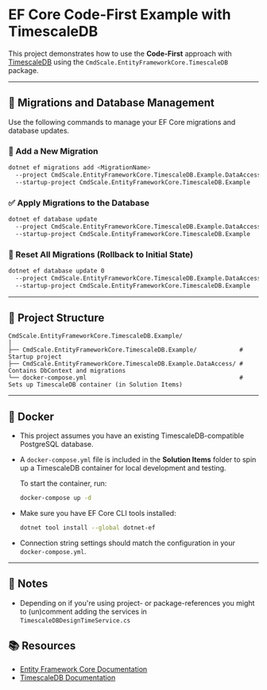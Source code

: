 ﻿# EF Core Code-First Example with TimescaleDB

This project demonstrates how to use the **Code-First** approach with [TimescaleDB](https://www.timescale.com/) using the `CmdScale.EntityFrameworkCore.TimescaleDB` package.

---

## 🚀 Migrations and Database Management

Use the following commands to manage your EF Core migrations and database updates.

### 📌 Add a New Migration

```bash
dotnet ef migrations add <MigrationName>
  --project CmdScale.EntityFrameworkCore.TimescaleDB.Example.DataAccess
  --startup-project CmdScale.EntityFrameworkCore.TimescaleDB.Example
```

### ✅ Apply Migrations to the Database

```bash
dotnet ef database update
  --project CmdScale.EntityFrameworkCore.TimescaleDB.Example.DataAccess
  --startup-project CmdScale.EntityFrameworkCore.TimescaleDB.Example
```

### 🧹 Reset All Migrations (Rollback to Initial State)

```bash
dotnet ef database update 0
  --project CmdScale.EntityFrameworkCore.TimescaleDB.Example.DataAccess
  --startup-project CmdScale.EntityFrameworkCore.TimescaleDB.Example
```

---

## 📁 Project Structure

```text
CmdScale.EntityFrameworkCore.TimescaleDB.Example/
│
├── CmdScale.EntityFrameworkCore.TimescaleDB.Example/            # Startup project
├── CmdScale.EntityFrameworkCore.TimescaleDB.Example.DataAccess/ # Contains DbContext and migrations
└── docker-compose.yml                                           # Sets up TimescaleDB container (in Solution Items)
```

---

## 🐳 Docker
- This project assumes you have an existing TimescaleDB-compatible PostgreSQL database.
- A `docker-compose.yml` file is included in the **Solution Items** folder to spin up a TimescaleDB container for local development and testing.

  To start the container, run:

  ```bash
  docker-compose up -d
  ```

- Make sure you have EF Core CLI tools installed:

  ```bash
  dotnet tool install --global dotnet-ef
  ```

- Connection string settings should match the configuration in your `docker-compose.yml`.

---

## 🧠 Notes
- Depending on if you're using project- or package-references you might to (un)comment adding the services in `TimescaleDBDesignTimeService.cs`


## 📚 Resources

- [Entity Framework Core Documentation](https://learn.microsoft.com/en-us/ef/core/)
- [TimescaleDB Documentation](https://docs.timescale.com/)

